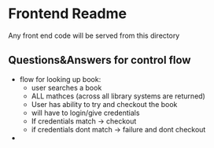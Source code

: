# Frontend Readme
Any front end code will be served from this directory

## Questions&Answers for control flow
* flow for looking up book:
  * user searches a book
  * ALL mathces (across all library systems are returned)
  * User has ability to try and checkout the book
  * will have to login/give credentials
  * If credentials match -> checkout
  * if credentials dont match -> failure and dont checkout
* 